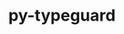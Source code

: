 ---
title: "py-typeguard"
layout: cache
categories: [package, develop-2024-05-19]
meta: {"versions": ["2.13.3"], "compilers": ["gcc@=11.4.0", "gcc@=9.4.0", "oneapi@=2024.0.0"], "oss": ["ubuntu20.04", "ubuntu22.04"], "platforms": ["linux"], "targets": ["neoverse_v1", "neoverse_v2", "ppc64le", "x86_64_v3"], "stacks": ["e4s", "e4s-neoverse-v2", "e4s-neoverse_v1", "e4s-oneapi", "e4s-power", "root"], "num_specs": 5, "num_specs_by_stack": {"e4s-power": 1, "root": 5, "e4s-neoverse_v1": 1, "e4s-neoverse-v2": 1, "e4s": 1, "e4s-oneapi": 1}}
spec_details: [{"hash": "gjkiv2hinwbgz6cosf7najwll3wfgjae", "compiler": "gcc@=9.4.0", "versions": ["2.13.3"], "os": "ubuntu20.04", "platform": "linux", "target": "ppc64le", "variants": ["build_system=python_pip"], "stacks": ["e4s-power", "root"], "size": "-", "tarball": "https://binaries.spack.io/develop-2024-05-19/build_cache/linux-ubuntu20.04-ppc64le/gcc-9.4.0/py-typeguard-2.13.3/linux-ubuntu20.04-ppc64le-gcc-9.4.0-py-typeguard-2.13.3-gjkiv2hinwbgz6cosf7najwll3wfgjae.spack"}, {"hash": "s6ra7pp6fsozw5sn5e3g3zmdpibtglwu", "compiler": "gcc@=11.4.0", "versions": ["2.13.3"], "os": "ubuntu22.04", "platform": "linux", "target": "neoverse_v1", "variants": ["build_system=python_pip"], "stacks": ["e4s-neoverse_v1", "root"], "size": "-", "tarball": "https://binaries.spack.io/develop-2024-05-19/build_cache/linux-ubuntu22.04-neoverse_v1/gcc-11.4.0/py-typeguard-2.13.3/linux-ubuntu22.04-neoverse_v1-gcc-11.4.0-py-typeguard-2.13.3-s6ra7pp6fsozw5sn5e3g3zmdpibtglwu.spack"}, {"hash": "cbylopvs33kyrg2lk3zfo7thqfusu6mi", "compiler": "gcc@=11.4.0", "versions": ["2.13.3"], "os": "ubuntu22.04", "platform": "linux", "target": "neoverse_v2", "variants": ["build_system=python_pip"], "stacks": ["e4s-neoverse-v2", "root"], "size": "-", "tarball": "https://binaries.spack.io/develop-2024-05-19/build_cache/linux-ubuntu22.04-neoverse_v2/gcc-11.4.0/py-typeguard-2.13.3/linux-ubuntu22.04-neoverse_v2-gcc-11.4.0-py-typeguard-2.13.3-cbylopvs33kyrg2lk3zfo7thqfusu6mi.spack"}, {"hash": "6ymnfdz3vvbnlurhwyzjgb4wzxjnwga5", "compiler": "gcc@=11.4.0", "versions": ["2.13.3"], "os": "ubuntu22.04", "platform": "linux", "target": "x86_64_v3", "variants": ["build_system=python_pip"], "stacks": ["root", "e4s"], "size": "-", "tarball": "https://binaries.spack.io/develop-2024-05-19/build_cache/linux-ubuntu22.04-x86_64_v3/gcc-11.4.0/py-typeguard-2.13.3/linux-ubuntu22.04-x86_64_v3-gcc-11.4.0-py-typeguard-2.13.3-6ymnfdz3vvbnlurhwyzjgb4wzxjnwga5.spack"}, {"hash": "muwxn5gld33rzkx54gtzngxadb2tombd", "compiler": "oneapi@=2024.0.0", "versions": ["2.13.3"], "os": "ubuntu22.04", "platform": "linux", "target": "x86_64_v3", "variants": ["build_system=python_pip"], "stacks": ["e4s-oneapi", "root"], "size": "-", "tarball": "https://binaries.spack.io/develop-2024-05-19/build_cache/linux-ubuntu22.04-x86_64_v3/oneapi-2024.0.0/py-typeguard-2.13.3/linux-ubuntu22.04-x86_64_v3-oneapi-2024.0.0-py-typeguard-2.13.3-muwxn5gld33rzkx54gtzngxadb2tombd.spack"}]
---